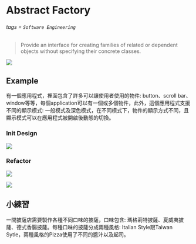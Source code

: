 # Abstract Factory
###### tags = `Software Engineering`
> Provide an interface for creating families of related or dependent objects without specifying their concrete classes.

![](https://i.imgur.com/GnXE5QP.png)


## Example
有一個應用程式，裡面包含了許多可以讓使用者使用的物件: button、scroll bar、window等等，每個application可以有一個或多個物件，此外，這個應用程式支援不同的顯示模式: 一般模式及深色模式，在不同模式下，物件的顯示方式不同，且顯示模式可以在應用程式被開啟後動態的切換。

### Init Design
![](https://i.imgur.com/qxzLWvm.png)


### Refactor
![](https://i.imgur.com/aFD4ktH.png)

![](https://i.imgur.com/pMuKaIU.png)

## 小練習
一間披薩店需要製作各種不同口味的披薩，口味包含: 瑪格莉特披薩、夏威夷披薩、德式香腸披薩。每種口味的披薩分成兩種風格: Italian Style跟Taiwan Sytle，兩種風格的Pizza使用了不同的醬汁以及起司。